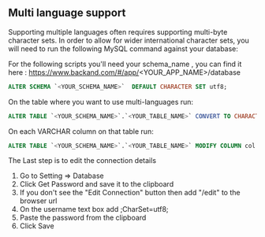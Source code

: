 ## Multi language support

Supporting multiple languages often requires supporting multi-byte character sets. In order to allow for wider international character sets, you will need to run the following MySQL command against your database:

For the following scripts you'll need your schema_name , you can find it here : https://www.backand.com/#/app/<YOUR_APP_NAME>/database

```sql
ALTER SCHEMA `<YOUR_SCHEMA_NAME>`  DEFAULT CHARACTER SET utf8;
```

On the table where you want to use multi-languages run:

```sql
ALTER TABLE `<YOUR_SCHEMA_NAME>`.`<YOUR_TABLE_NAME>` CONVERT TO CHARACTER SET utf8;
```

On each VARCHAR column on that table run:

```sql
ALTER TABLE `<YOUR_SCHEMA_NAME>`.`<YOUR_TABLE_NAME>` MODIFY COLUMN col VARCHAR(255) CHARACTER SET utf8 COLLATE utf8_general_ci;
```

The Last step is to edit the connection details

 1. Go to Setting => Database
 2. Click Get Password and save it to the clipboard
 2. If you don't see the "Edit Connection" button then add "/edit" to the browser url
 3. On the username text box  add ;CharSet=utf8;
 4. Paste the password from the clipboard
 5. Click Save